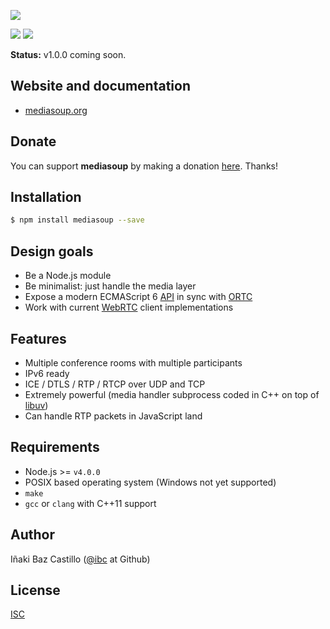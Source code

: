 [![][mediasoup-banner]][mediasoup-website]

[![][npm-shield-mediasoup]][npm-mediasoup]
[![][travis-ci-shield-mediasoup]][travis-ci-mediasoup]


**Status:** v1.0.0 coming soon.


## Website and documentation

* [mediasoup.org][mediasoup-website]


## Donate

You can support **mediasoup** by making a donation [here][paypal-url]. Thanks!



## Installation

```bash
$ npm install mediasoup --save
```


## Design goals

* Be a Node.js module
* Be minimalist: just handle the media layer
* Expose a modern ECMAScript 6 [API](/api/) in sync with [ORTC](http://ortc.org/)
* Work with current [WebRTC](https://webrtc.org) client implementations


## Features

* Multiple conference rooms with multiple participants
* IPv6 ready
* ICE / DTLS / RTP / RTCP over UDP and TCP
* Extremely powerful (media handler subprocess coded in C++ on top of [libuv](http://libuv.org))
* Can handle RTP packets in JavaScript land


## Requirements

* Node.js >= `v4.0.0`
* POSIX based operating system (Windows not yet supported)
* `make`
* `gcc` or `clang` with C++11 support


## Author

Iñaki Baz Castillo ([@ibc](https://github.com/ibc/) at Github)


## License

[ISC](./LICENSE)




[mediasoup-banner]: https://raw.githubusercontent.com/ibc/mediasoup-website/master/_art/mediasoup_banner.png
[mediasoup-website]: https://mediasoup.org
[travis-ci-shield-mediasoup]: https://img.shields.io/travis/ibc/mediasoup/master.svg
[travis-ci-mediasoup]: http://travis-ci.org/ibc/mediasoup
[npm-shield-mediasoup]: https://img.shields.io/npm/v/mediasoup.svg
[npm-mediasoup]: https://npmjs.org/package/mediasoup
[paypal-url]: https://paypal.me/inakibazcastillo/100
